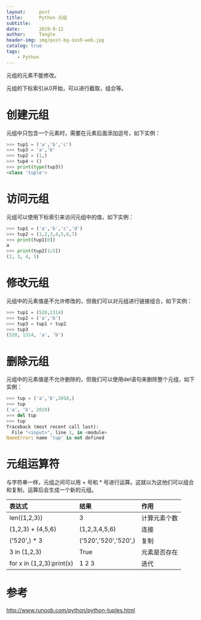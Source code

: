 ```yaml
---
layout:     post
title:      Python 元组
subtitle:   
date:       2019-9-12
author:     Tangle
header-img: img/post-bg-ios9-web.jpg
catalog: true
tags:
    - Python
---
```


元组的元素不能修改。

元组的下标索引从0开始，可以进行截取，组合等。

# 创建元组

元组中只包含一个元素时，需要在元素后面添加逗号，如下实例：

```Python
>>> tup1 = ('a','b','c')
>>> tup3 = 'a','b'
>>> tup2 = (1,)
>>> tup4 = ()
>>> print(type(tup3))
<class 'tuple'>
```

# 访问元组

元组可以使用下标索引来访问元组中的值，如下实例：

```python
>>> tup1 = ('a','b','c','d')
>>> tup2 = (1,2,3,4,5,6,7)
>>> print(tup1[0])
a
>>> print(tup2[1:5])
(2, 3, 4, 5)
```

# 修改元组

元组中的元素值是不允许修改的，但我们可以对元组进行链接组合，如下实例：

```python
>>> tup1 = (520,1314)
>>> tup2 = ('a','b')
>>> tup3 = tup1 + tup2
>>> tup3
(520, 1314, 'a', 'b')
```

# 删除元组

元组中的元素值是不允许删除的，但我们可以使用del语句来删除整个元组，如下实例：

```python
>>> tup = ('a','b',2018,)
>>> tup
('a', 'b', 2018)
>>> del tup
>>> tup
Traceback (most recent call last):
  File "<input>", line 1, in <module>
NameError: name 'tup' is not defined
```

# 元组运算符

与字符串一样，元组之间可以用 + 号和 * 号进行运算。这就以为这他们可以组合和复制，运算后会生成一个新的元组。

| 表达式                     | 结果                 | 作用         |
| :------------------------- | :------------------- | :----------- |
| len((1,2,3))               | 3                    | 计算元素个数 |
| (1,2,3) + (4,5,6)          | (1,2,3,4,5,6)        | 连接         |
| ('520',) * 3               | ('520','520','520',) | 复制         |
| 3 in (1,2,3)               | True                 | 元素是否存在 |
| for x in (1,2,3):print(x) | 1 2 3                | 迭代         |

# 参考

http://www.runoob.com/python/python-tuples.html
